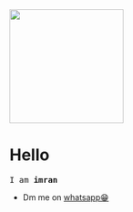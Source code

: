 <img src="https://avatars.githubusercontent.com/u/89136657?v=4" width='200' height='200'/>
<h1>Hello</h1>
<p style="font-family:monospace;">I am <b>imran</b> 
<ul>
  <li> Dm me on <a href='https://wa.me/+254754423664'>whatsapp😁</a></li>
</ul>
</p>
